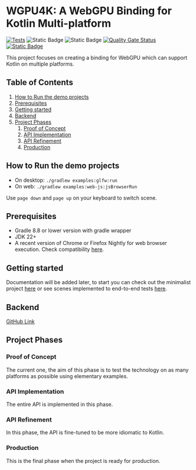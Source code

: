 # WGPU4K: A WebGPU Binding for Kotlin Multi-platform
[![Tests](https://github.com/wgpu4k/wgpu4k/actions/workflows/test.yml/badge.svg?branch=main)](https://github.com/wgpu4k/wgpu4k/actions/workflows/test.yml)
![Static Badge](https://img.shields.io/badge/Status-Alpha-red?style=plastic)
![Static Badge](https://img.shields.io/badge/Latest%20version-preview_1-red?style=plastic)
[![Quality Gate Status](https://sonarcloud.io/api/project_badges/measure?project=io.ygdrasil%3Awgpu4k&metric=alert_status)](https://sonarcloud.io/summary/new_code?id=io.ygdrasil%3Awgpu4k)
[![Static Badge](https://img.shields.io/badge/Licence-MIT-blue?style=plastic)](https%3A%2F%2Fen.wikipedia.org%2Fwiki%2FMIT_License)

This project focuses on creating a binding for WebGPU which can support Kotlin on multiple platforms.

## Table of Contents

1. [How to Run the demo projects](#how-to-run-the-project)
2. [Prerequisites](#prerequisites)
3. [Getting started](#getting-started) 
4. [Backend](#backend)
5. [Project Phases](#project-phases)
   1. [Proof of Concept](#proof-of-concept)
   2. [API Implementation](#api-implementation)
   3. [API Refinement](#api-refinement)
   4. [Production](#production)

## How to Run the demo projects

- On desktop: `./gradlew examples:glfw:run`
- On web: `./gradlew examples:web-js:jsBrowserRun`

Use `page down` and `page up` on your keyboard to switch scene.

## Prerequisites

- Gradle 8.8 or lower version with gradle wrapper
- JDK 22+
- A recent version of Chrome or Firefox Nightly for web browser execution. Check compatibility [here][chart].

## Getting started

Documentation will be added later, to start you can check out the minimalist project [here][hello-cube] or see scenes implemented to end-to-end tests [here][scenes].

## Backend

[GitHub Link][link]

## Project Phases

### Proof of Concept

The current one, the aim of this phase is to test the technology on as many platforms as possible using elementary examples.

### API Implementation

The entire API is implemented in this phase.

### API Refinement

In this phase, the API is fine-tuned to be more idiomatic to Kotlin.

### Production

This is the final phase when the project is ready for production.

<!-- Reference Links -->

[chart]: https://caniuse.com/webgpu
[link]: https://github.com/gfx-rs/wgpu
[hello-cube]: https://github.com/wgpu4k/hello-cube
[scenes]: https://github.com/wgpu4k/wgpu4k/tree/main/examples/common/src/commonMain/kotlin/io.ygdrasil.wgpu.examples/scenes/basic